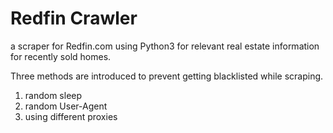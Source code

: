 # Redfin Crawler

a scraper for Redfin.com using Python3 for relevant real estate information for recently sold homes.

Three methods are introduced to prevent getting blacklisted while scraping.

1. random sleep
2. random User-Agent
3. using different proxies
